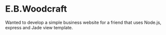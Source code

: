 # E.B.Woodcraft
Wanted to develop a simple business website for a friend that uses Node.js, express and Jade view template.
